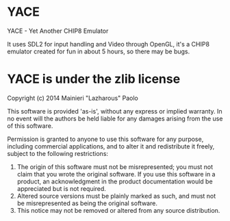 YACE
====

YACE - Yet Another CHIP8 Emulator

It uses SDL2 for input handling and Video through OpenGL,
it's a CHIP8 emulator created for fun in about 5 hours,
so there may be bugs.

YACE is under the zlib license
===

Copyright (c) 2014 Mainieri "Lazharous" Paolo

This software is provided 'as-is', without any express or implied
warranty. In no event will the authors be held liable for any damages
arising from the use of this software.

Permission is granted to anyone to use this software for any purpose,
including commercial applications, and to alter it and redistribute it
freely, subject to the following restrictions:

1. The origin of this software must not be misrepresented; you must not
   claim that you wrote the original software. If you use this software
   in a product, an acknowledgment in the product documentation would be
   appreciated but is not required.
2. Altered source versions must be plainly marked as such, and must not be
   misrepresented as being the original software.
3. This notice may not be removed or altered from any source distribution.
